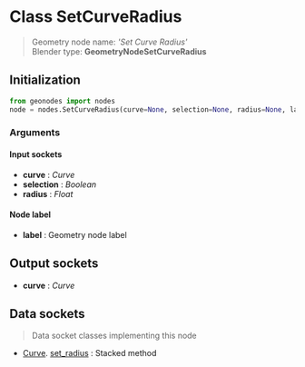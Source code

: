 
# Class SetCurveRadius

> Geometry node name: _'Set Curve Radius'_<br>Blender type:  **GeometryNodeSetCurveRadius**

## Initialization


```python
from geonodes import nodes
node = nodes.SetCurveRadius(curve=None, selection=None, radius=None, label=None)
```


### Arguments


#### Input sockets



- **curve** : _Curve_
- **selection** : _Boolean_
- **radius** : _Float_



#### Node label



- **label** : Geometry node label



## Output sockets



- **curve** : _Curve_



## Data sockets

> Data socket classes implementing this node


- [Curve](aaa). [set_radius](bbb) : Stacked method


